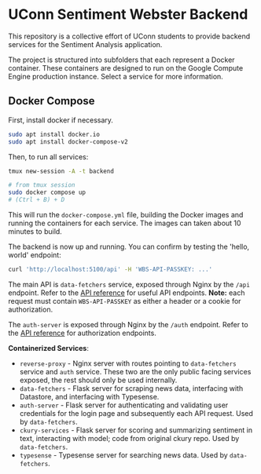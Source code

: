 # UConn Sentiment Webster Backend

This repository is a collective effort of UConn students to provide backend services for the Sentiment Analysis application. 

The project is structured into subfolders that each represent a Docker container. These containers are designed to run on the Google Compute Engine production instance. Select a service for more information.

## Docker Compose

First, install docker if necessary.

```bash
sudo apt install docker.io
sudo apt install docker-compose-v2
```

Then, to run all services:
```bash
tmux new-session -A -t backend

# from tmux session
sudo docker compose up
# (Ctrl + B) + D
```

This will run the `docker-compose.yml` file, building the Docker images and running the containers for each service. The images can taken about 10 minutes to build.

The backend is now up and running. You can confirm by testing the 'hello, world' endpoint:
```bash
curl 'http://localhost:5100/api' -H 'WBS-API-PASSKEY: ...'
```

The main API is `data-fetchers` service, exposed through Nginx by the `/api` endpoint. Refer to the [API reference](/data-fetchers#api-reference) for useful API endpoints. **Note:** each request must contain `WBS-API-PASSKEY` as either a header or a cookie for authorization.

The `auth-server` is exposed through Nginx by the `/auth` endpoint. Refer to the [API reference](/auth-server#api-reference) for authorization endpoints.
  

**Containerized Services**:
- `reverse-proxy` - Nginx server with routes pointing to `data-fetchers` service and `auth` service. These two are the only public facing services exposed, the rest should only be used internally.
- `data-fetchers` - Flask server for scraping news data, interfacing with Datastore, and interfacing with Typesense.
- `auth-server` - Flask server for authenticating and validating user credentials for the login page and subsequently each API request. Used by `data-fetchers`.
- `ckury-services` - Flask server for scoring and summarizing sentiment in text, interacting with model; code from original ckury repo. Used by `data-fetchers`.
- `typesense` - Typesense server for searching news data. Used by `data-fetchers`.


